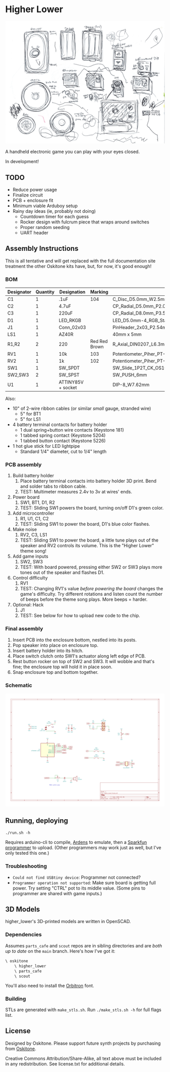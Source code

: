 # Higher Lower

![Drawing, traces of speakers and batteries, prospective enclosure layouts](misc/drawing-parts.png)

A handheld electronic game you can play with your eyes closed.

In development!

## TODO

- Reduce power usage
- Finalize circuit
- PCB + enclosure fit
- Minimum viable Arduboy setup
- Rainy day ideas (ie, probably not doing)
  - Countdown timer for each guess
  - Rocker design with fulcrum piece that wraps around switches
  - Proper random seeding
  - UART header

## Assembly Instructions

This is all tentative and will get replaced with the full documentation site treatment the other Oskitone kits have, but, for now, it's good enough!

### BOM

| Designator | Quantity | Designation        | Marking       | Package                                           |
| ---------- | -------- | ------------------ | ------------- | ------------------------------------------------- |
| C1         | 1        | .1uF               | 104           | C_Disc_D5.0mm_W2.5mm_P5.00mm                      |
| C2         | 1        | 4.7uF              |               | CP_Radial_D5.0mm_P2.00mm                          |
| C3         | 1        | 220uF              |               | CP_Radial_D8.0mm_P3.50mm                          |
| D1         | 1        | LED_RKGB           |               | LED_D5.0mm-4_RGB_Staggered_Pins                   |
| J1         | 1        | Conn_02x03         |               | PinHeader_2x03_P2.54mm_Vertical                   |
| LS1        | 1        | AZ40R              |               | 40mm x 5mm                                        |
| R1,R2      | 2        | 220                | Red Red Brown | R_Axial_DIN0207_L6.3mm_D2.5mm_P10.16mm_Horizontal |
| RV1        | 1        | 10k                | 103           | Potentiometer_Piher_PT-6-V_Vertical-mirror        |
| RV2        | 1        | 1k                 | 102           | Potentiometer_Piher_PT-6-V_Vertical-mirror        |
| SW1        | 1        | SW_SPDT            |               | SW_Slide_1P2T_CK_OS102011MS2Q                     |
| SW2,SW3    | 2        | SW_SPST            |               | SW_PUSH_6mm                                       |
| U1         | 1        | ATTINY85V + socket |               | DIP-8_W7.62mm                                     |

Also:

- 10" of 2-wire ribbon cables (or similar _small_ gauge, stranded wire)
  - 5" for BT1
  - 5" for LS1
- 4 battery terminal contacts for battery holder
  - 1 dual spring+button wire contacts (Keystone 181)
  - 1 tabbed spring contact (Keystone 5204)
  - 1 tabbed button contact (Keystone 5226)
- 1 hot glue stick for LED lightpipe
  - Standard 1/4" diameter, cut to 1/4" length

### PCB assembly

1. Build battery holder
   1. Place battery terminal contacts into battery holder 3D print. Bend and solder tabs to ribbon cable.
   2. TEST: Multimeter measures 2.4v to 3v at wires' ends.
2. Power board
   1. SW1, BT1, D1, R2
   2. TEST: Sliding SW1 powers the board, turning on/off D1's green color.
3. Add microcontroller
   1. R1, U1, C1, C2
   2. TEST: Sliding SW1 to power the board, D1's blue color flashes.
4. Make noise
   1. RV2, C3, LS1
   2. TEST: Sliding SW1 to power the board, a little tune plays out of the speaker and RV2 controls its volume. This is the "Higher Lower" theme song!
5. Add game inputs
   1. SW2, SW3
   2. TEST: With board powered, pressing either SW2 or SW3 plays more tones out of the speaker and flashes D1.
6. Control difficulty
   1. RV1
   2. TEST: Changing RV1's value _before powering the board_ changes the game's difficulty. Try different rotations and listen count the number of beeps before the theme song plays. More beeps = harder.
7. Optional: Hack
   1. J1
   2. TEST: See below for how to upload new code to the chip.

### Final assembly

1. Insert PCB into the enclosure bottom, nestled into its posts.
2. Pop speaker into place on enclosure top.
3. Insert battery holder into its hitch.
4. Place switch clutch onto SW1's actuator along left edge of PCB.
5. Rest button rocker on top of SW2 and SW3. It will wobble and that's fine; the enclosure top will hold it in place soon.
6. Snap enclosure top and bottom together.

### Schematic

![Higher Lower schematic](kicad/higher_lower-schematic.svg)

## Running, deploying

    ./run.sh -h

Requires arduino-cli to compile, [Ardens](https://github.com/tiberiusbrown/Ardens) to emulate, then a [Sparkfun programmer](https://www.sparkfun.com/products/9825) to upload. (Other programmers may work just as well, but I've only tested this one.)

### Troubleshooting

- `Could not find USBtiny device`: Programmer not connected?
- `Programmer operation not supported`: Make sure board is getting full power. Try setting "CTRL" pot to its middle value. (Some pins to programmer are shared with game inputs.)

## 3D Models

higher_lower's 3D-printed models are written in OpenSCAD.

### Dependencies

Assumes `parts_cafe` and `scout` repos are in sibling directories and are _both up to date_ on the `main` branch. Here's how I've got it:

    \ oskitone
        \ higher_lower
        \ parts_cafe
        \ scout

You'll also need to install the [Orbitron](https://fonts.google.com/specimen/Orbitron) font.

### Building

STLs are generated with `make_stls.sh`. Run `./make_stls.sh -h` for full flags list.

## License

Designed by Oskitone. Please support future synth projects by purchasing from [Oskitone](https://www.oskitone.com/).

Creative Commons Attribution/Share-Alike, all text above must be included in any redistribution. See license.txt for additional details.
